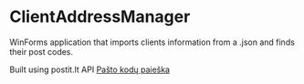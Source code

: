 # ClientAddressManager
WinForms application that imports clients information from a .json and finds their post codes.

Built using postit.lt API <a href="https://postit.lt/" title="Pašto kodų paieška">Pašto kodų paieška</a>

